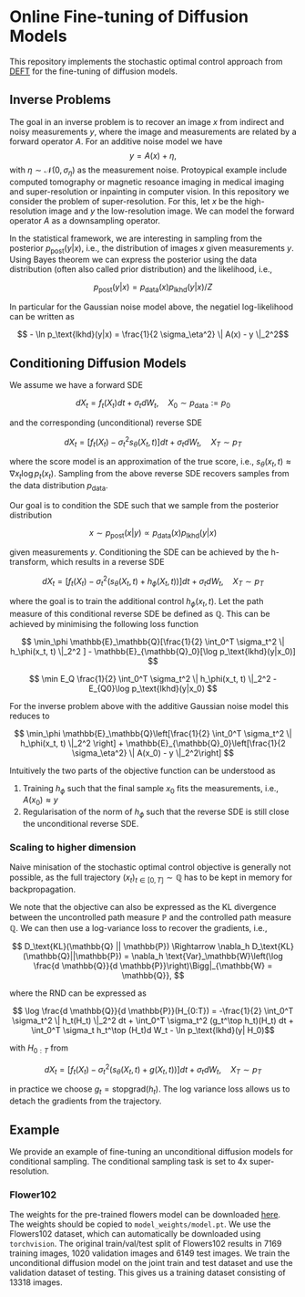 # Online Fine-tuning of Diffusion Models

This repository implements the stochastic optimal control approach from [DEFT](https://arxiv.org/abs/2406.01781) for the fine-tuning of diffusion models.

## Inverse Problems

The goal in an inverse problem is to recover an image $x$ from indirect and noisy measurements $y$, where the image and measurements are related by a forward operator $A$. For an additive noise model we have
$$ y = A(x) + \eta, $$
with $\eta \sim \mathcal{N}(0, \sigma_\eta)$ as the measurement noise. Protoypical example include computed tomography or magnetic resoance imaging in medical imaging and super-resolution or inpainting in computer vision. In this repository we consider the problem of super-resolution. For this, let $x$ be the high-resolution image and $y$ the low-resolution image. We can model the forward operator $A$ as a downsampling operator. 

In the statistical framework, we are interesting in sampling from the posterior $p_\text{post}(y|x)$, i.e., the distribution of images $x$ given measurements $y$. Using Bayes theorem we can express the posterior using the data distribution (often also called prior distribution) and the likelihood, i.e.,

$$ p_\text{post}(y|x) = p_\text{data}(x) p_\text{lkhd}(y|x) /Z$$

In particular for the Gaussian noise model above, the negatiel log-likelihood can be written as 

$$ - \ln p_\text{lkhd}(y|x) = \frac{1}{2 \sigma_\eta^2} \| A(x) - y \|_2^2$$


## Conditioning Diffusion Models

We assume we have a forward SDE 

$$ d X_t = f_t(X_t) dt + \sigma_t dW_t, \quad X_0 \sim p_\text{data} := p_0 $$

and the corresponding (unconditional) reverse SDE

$$ d X_t = [f_t(X_t) - \sigma_t^2 s_\theta(X_t, t)]dt + \sigma_t dW_t, \quad X_T \sim p_T $$

where the score model is an approximation of the true score, i.e., $s_\theta(x_t, t) \approx \nabla{x_t} \log p_t(x_t)$. Sampling from the above reverse SDE recovers samples from the data distribution $p_\text{data}$.

Our goal is to condition the SDE such that we sample from the posterior distribution

$$ x \sim p_\text{post}(x|y)\propto p_\text{data}(x) p_\text{lkhd}(y|x) $$

given measurements $y$. Conditioning the SDE can be achieved by the h-transform, which results in a reverse SDE 

$$ d X_t = [f_t(X_t) - \sigma_t^2 (s_\theta(X_t, t) + h_\phi(X_t, t))]dt + \sigma_t dW_t, \quad X_T \sim p_T $$

where the goal is to train the additional control $h_\phi(x_t, t)$. Let the path measure of this conditional reverse SDE be defined as $\mathbb{Q}$. This can be achieved by minimising the following loss function

$$ \min_\phi \mathbb{E}_\mathbb{Q}[\frac{1}{2} \int_0^T \sigma_t^2 \| h_\phi(x_t, t) \|_2^2 ] - \mathbb{E}_{\mathbb{Q}_0}[\log p_\text{lkhd}(y|x_0)] $$

$$ \min E_Q \frac{1}{2} \int_0^T \sigma_t^2 \| h_\phi(x_t, t) \|_2^2  - E_{Q0}\log p_\text{lkhd}(y|x_0) $$


For the inverse problem above with the additive Gaussian noise model this reduces to 

$$ \min_\phi \mathbb{E}_\mathbb{Q}\left[\frac{1}{2} \int_0^T \sigma_t^2 \| h_\phi(x_t, t) \|_2^2 \right] + \mathbb{E}_{\mathbb{Q}_0}\left[\frac{1}{2 \sigma_\eta^2} \| A(x_0) - y \|_2^2\right] $$

Intuitively the two parts of the objective function can be understood as 
1. Training $h_\phi$ such that the final sample $x_0$ fits the measurements, i.e., $A(x_0) \approx y$
2. Regularisation of the norm of $h_\phi$ such that the reverse SDE is still close the unconditional reverse SDE.

### Scaling to higher dimension
Naive minisation of the stochastic optimal control objective is generally not possible, as the full trajectory $(x_t)_{t \in [0,T]} \sim \mathbb{Q}$ has to be kept in memory for backpropagation. 

We note that the objective can also be expressed as the KL divergence between the uncontrolled path measure $\mathbb{P}$ and the controlled path measure $\mathbb{Q}$. We can then use a log-variance loss to recover the gradients, i.e.,

$$  	D_\text{KL}(\mathbb{Q} || \mathbb{P}) \Rightarrow \nabla_h D_\text{KL}(\mathbb{Q}||\mathbb{P}) = \nabla_h \text{Var}_\mathbb{W}\left(\log \frac{d \mathbb{Q}}{d \mathbb{P}}\right)\Bigg|_{\mathbb{W} = \mathbb{Q}}, $$

where the RND can be expressed as 

$$ \log \frac{d \mathbb{Q}}{d \mathbb{P}}(H_{0:T}) = -\frac{1}{2} \int_0^T \sigma_t^2 \| h_t(H_t) \|_2^2 dt + \int_0^T \sigma_t^2 (g_t^\top h_t)(H_t) dt +  \int_0^T \sigma_t h_t^\top (H_t)d W_t - \ln p_\text{lkhd}(y| H_0)$$

with $H_{0:T}$ from 

$$ d X_t = [f_t(X_t) - \sigma_t^2 (s_\theta(X_t, t) + g(X_t, t))]dt + \sigma_t dW_t, \quad X_T \sim p_T $$

in practice we choose $g_t = \text{stopgrad}(h_t)$. The log variance loss allows us to detach the gradients from the trajectory. 

## Example

We provide an example of fine-tuning an unconditional diffusion models for conditional sampling. The conditional sampling task is set to 4x super-resolution.

### Flower102

The weights for the pre-trained flowers model can be downloaded [here](https://drive.google.com/file/d/1jawOxXaToKEzoQJ3DA8uMdqNXmZIUC-Z/view?usp=sharing). The weights should be copied to `model_weights/model.pt`. We use the Flowers102 dataset, which can automatically be downloaded using `torchvision`. The original train/val/test split of Flowers102 results in 7169 training images, 1020 validation images and 6149 test images. We train the unconditional diffusion model on the joint train and test dataset and use the validation dataset of testing. This gives us a training dataset consisting of 13318 images.
